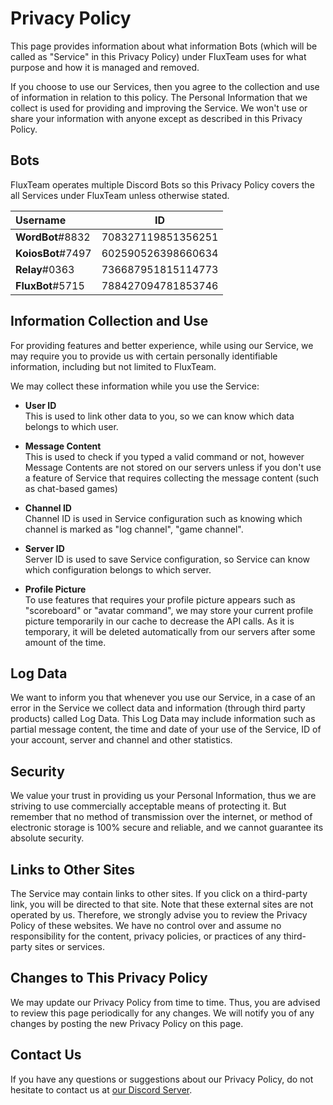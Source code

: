 # Privacy Policy

This page provides information about what information Bots (which will be called as "Service" in this Privacy Policy) under FluxTeam uses for what purpose and how it is managed and removed. 

If you choose to use our Services, then you agree to the collection and use of information in relation to this policy. The Personal Information that we collect is used for providing and improving the Service. We won't use or share your information with anyone except as described in this Privacy Policy.

## Bots

FluxTeam operates multiple Discord Bots so this Privacy Policy covers the all Services under FluxTeam unless otherwise stated.

|   Username        |          ID        |
|:------------------|:------------------:|
| **WordBot**#8832  | 708327119851356251 |
| **KoiosBot**#7497 | 602590526398660634 |
| **Relay**#0363 | 736687951815114773 |
| **FluxBot**#5715  | 788427094781853746 |

## Information Collection and Use

For providing features and better experience, while using our Service, we may require you to provide us with certain personally identifiable information, including but not limited to FluxTeam.

We may collect these information while you use the Service:

* **User ID**<br>
  This is used to link other data to you, so we can know which data belongs to which user.

* **Message Content**<br>
  This is used to check if you typed a valid command or not, however Message Contents are not stored on our servers unless if you don't use a feature of Service that requires collecting the message content (such as chat-based games)

* **Channel ID**<br>
  Channel ID is used in Service configuration such as knowing which channel is marked as "log channel", "game channel".

* **Server ID**<br>
  Server ID is used to save Service configuration, so Service can know which configuration belongs to which server.

* **Profile Picture**<br>
  To use features that requires your profile picture appears such as "scoreboard" or "avatar command", we may store your current profile picture temporarily in our cache to decrease the API calls. As it is temporary, it will be deleted automatically from our servers after some amount of the time.

## Log Data

We want to inform you that whenever you use our Service, in a case of an error in the Service we collect data and information (through third party products) called Log Data. This Log Data may include information such as partial message content, the time and date of your use of the Service, ID of your account, server and channel and other statistics.

## Security

We value your trust in providing us your Personal Information, thus we are striving to use commercially acceptable means of protecting it. But remember that no method of transmission over the internet, or method of electronic storage is 100% secure and reliable, and we cannot guarantee its absolute security.

## Links to Other Sites

The Service may contain links to other sites. If you click on a third-party link, you will be directed to that site. Note that these external sites are not operated by us. Therefore, we strongly advise you to review the Privacy Policy of these websites. We have no control over and assume no responsibility for the content, privacy policies, or practices of any third-party sites or services.

## Changes to This Privacy Policy

We may update our Privacy Policy from time to time. Thus, you are advised to review this page periodically for any changes. We will notify you of any changes by posting the new Privacy Policy on this page.

## Contact Us

If you have any questions or suggestions about our Privacy Policy, do not hesitate to contact us at [our Discord Server](https://discord.gg/qVqsYPnRXt).

